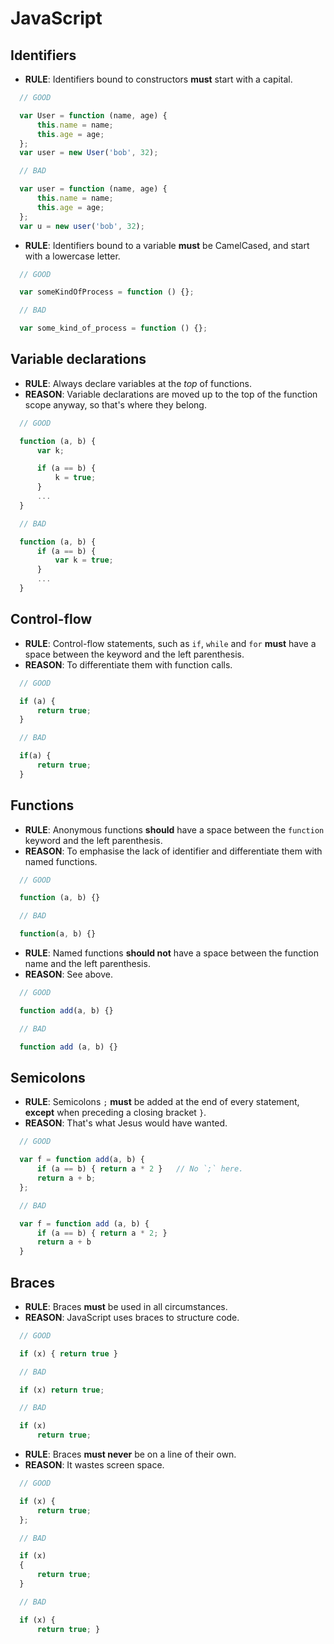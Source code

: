 # JavaScript

## Identifiers

- **RULE**: Identifiers bound to constructors **must** start with a capital.

```javascript
  // GOOD

  var User = function (name, age) {
      this.name = name;
      this.age = age;
  };
  var user = new User('bob', 32);

```


```javascript
  // BAD

  var user = function (name, age) {
      this.name = name;
      this.age = age;
  };
  var u = new user('bob', 32);

```

- **RULE**: Identifiers bound to a variable **must** be CamelCased, and start with a lowercase letter.


```javascript
  // GOOD

  var someKindOfProcess = function () {};

```


```javascript
  // BAD

  var some_kind_of_process = function () {};

```

## Variable declarations

- **RULE**: Always declare variables at the *top* of functions.
- **REASON**: Variable declarations are moved up to the top of the function scope anyway,
so that's where they belong.


```javascript
  // GOOD

  function (a, b) {
      var k;

      if (a == b) {
          k = true;
      }
      ...
  }

```


```javascript
  // BAD

  function (a, b) {
      if (a == b) {
          var k = true;
      }
      ...
  }

```

## Control-flow

- **RULE**: Control-flow statements, such as `if`, `while` and `for` **must** have a space between the keyword and the left parenthesis.
- **REASON**: To differentiate them with function calls.

```javascript
  // GOOD

  if (a) {
      return true;
  }

```
```javascript
  // BAD

  if(a) {
      return true;
  }

```

## Functions

- **RULE**: Anonymous functions **should** have a space between the `function` keyword and the left parenthesis.
- **REASON**: To emphasise the lack of identifier and differentiate them with named functions.


```javascript
  // GOOD

  function (a, b) {}

```


```javascript
  // BAD

  function(a, b) {}

```

- **RULE**: Named functions **should not** have a space between the function name and the left parenthesis.
- **REASON**: See above.


```javascript
  // GOOD

  function add(a, b) {}

```


```javascript
  // BAD

  function add (a, b) {}

```

## Semicolons

- **RULE**: Semicolons `;` **must** be added at the end of every statement, **except** when preceding a closing bracket `}`.
- **REASON**: That's what Jesus would have wanted.


```javascript
  // GOOD

  var f = function add(a, b) {
      if (a == b) { return a * 2 }   // No `;` here.
      return a + b;
  };

```


```javascript
  // BAD

  var f = function add (a, b) {
      if (a == b) { return a * 2; }
      return a + b
  }

```

## Braces

- **RULE**: Braces **must** be used in all circumstances.
- **REASON**: JavaScript uses braces to structure code.


```javascript
  // GOOD

  if (x) { return true }

```


```javascript
  // BAD

  if (x) return true;

```
```javascript
  // BAD

  if (x)
      return true;

```
- **RULE**: Braces **must never** be on a line of their own.
- **REASON**: It wastes screen space.


```javascript
  // GOOD

  if (x) {
      return true;
  };

```


```javascript
  // BAD

  if (x)
  {
      return true;
  }

```
```javascript
  // BAD

  if (x) {
      return true; }

```


